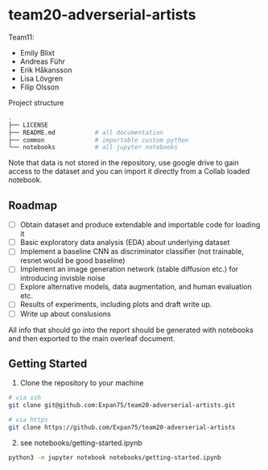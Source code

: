 # team20-adverserial-artists

Team11:

<ul>
    <li>Emily Blixt</li>
    <li>Andreas Führ</li>
    <li>Erik Håkansson</li>
    <li>Lisa Lövgren</li>
    <li>Filip Olsson</li>
</ul>

Project structure

```bash
.
├── LICENSE
├── README.md           # all documentation
├── common              # importable custom python
└── notebooks           # all jupyter notebooks
```

Note that data is not stored in the repository, use google drive to gain access to the dataset and you can import it directly from a Collab loaded notebook.

## Roadmap

- [ ] Obtain dataset and produce extendable and importable code for loading it
- [ ] Basic exploratory data analysis (EDA) about underlying dataset
- [ ] Implement a baseline CNN as discriminator classifier (not trainable, resnet would be good baseline)
- [ ] Implement an image generation network (stable diffusion etc.) for introducing invisble noise
- [ ] Explore alternative models, data augmentation, and human evaluation etc.
- [ ] Results of experiments, including plots and draft write up.
- [ ] Write up about conslusions

All info that should go into the report should be generated with notebooks and then exported to the main overleaf document.

## Getting Started

1. Clone the repository to your machine

```bash
# via ssh
git clone git@github.com:Expan75/team20-adverserial-artists.git

# via https
git clone https://github.com/Expan75/team20-adverserial-artists
```

2. see notebooks/getting-started.ipynb

```bash
python3 -m jupyter notebook notebooks/getting-started.ipynb
```
